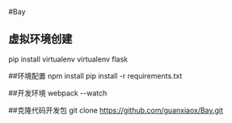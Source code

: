 

#Bay

## 虚拟环境创建
pip install virtualenv
virtualenv flask

##环境配置
npm install
pip install -r requirements.txt

##开发环境
webpack --watch

##克隆代码开发包
git clone https://github.com/guanxiaox/Bay.git